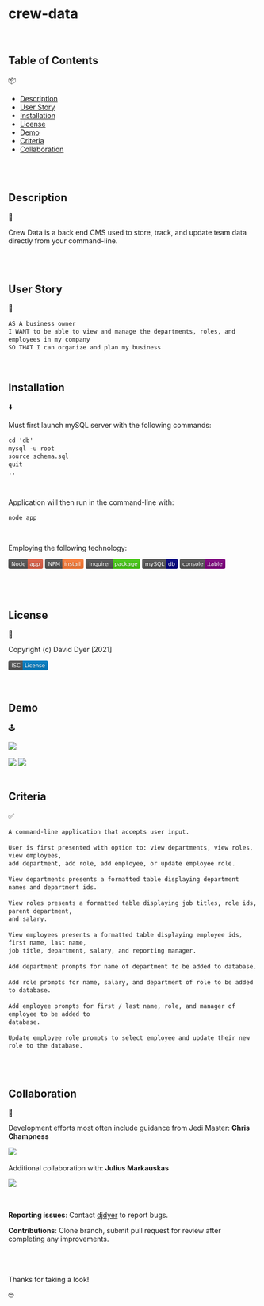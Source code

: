 # crew-data

<br />

## Table of Contents

📦

- [Description](#description)
- [User Story](#user-story)
- [Installation](#installation)
- [License](#license)
- [Demo](#demo)
- [Criteria](#criteria)
- [Collaboration](#collaboration)

<br />
<br />

## Description

📝

Crew Data is a back end CMS used to store, track, and update team data directly from your command-line.

<br />
<br />

## User Story

🔦

```
AS A business owner
I WANT to be able to view and manage the departments, roles, and employees in my company
SO THAT I can organize and plan my business
```

<br />

## Installation

⬇️

Must first launch mySQL server with the following commands:

```
cd 'db'
mysql -u root
source schema.sql
quit
..
```

<br />

Application will then run in the command-line with:

```
node app
```

<br />

Employing the following technology:

[<img src="./assets/images/node.svg" height="20px">](https://nodejs.org/en/docs/) [<img src="./assets/images/npm.svg" height="20px">](https://www.npmjs.com/) [<img src="./assets/images/inquirer.svg" height="20px">](https://www.npmjs.com/package/inquirer) [<img src="./assets/images/mysql.svg" height="20px">](https://www.npmjs.com/package/mysql2) [<img src="./assets/images/console.table.svg" height="20px">](https://www.npmjs.com/package/console.table.svg/)

<br />
<br />

## License

🚦

Copyright (c) David Dyer [2021]

[<img src="./assets/images/isc.svg" height="20px">](https://choosealicense.com/licenses/isc/)

<br />

## Demo

🕹️

[![](assets/demo/...png)](https://youtu.be/...)

<img src="./assets/demo/...png" width = "600">
<img src="./assets/demo/...png" width = "600">

<br />
<br />

## Criteria

✅

```
A command-line application that accepts user input.

User is first presented with option to: view departments, view roles, view employees,
add department, add role, add employee, or update employee role.

View departments presents a formatted table displaying department names and department ids.

View roles presents a formatted table displaying job titles, role ids, parent department,
and salary.

View employees presents a formatted table displaying employee ids, first name, last name,
job title, department, salary, and reporting manager.

Add department prompts for name of department to be added to database.

Add role prompts for name, salary, and department of role to be added to database.

Add employee prompts for first / last name, role, and manager of employee to be added to
database.

Update employee role prompts to select employee and update their new role to the database.
```

<br />
<br />

## Collaboration

🔧

Development efforts most often include guidance from Jedi Master:
**Chris Champness**

<a href= "https://github.com/CChampness"><img src=
"https://avatars.githubusercontent.com/u/87551272?v=4" width="50px"/></a>

Additional collaboration with:
**Julius Markauskas**

<a href="https://github.com/Juliusm9791"><img src="https://avatars.githubusercontent.com/u/88810468?v=4" width="50px"/></a>

<br />

**Reporting issues**:
Contact [djdyer](https://www.github.com/djdyer) to report bugs.

**Contributions**:
Clone branch, submit pull request for review after completing any improvements.

<br />
<br />
<br />
Thanks for taking a look!
  
🤓
